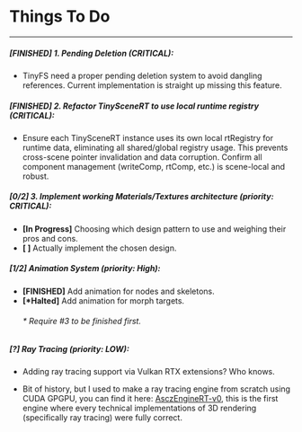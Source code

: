 # Things To Do

---

##### [FINISHED] 1. Pending Deletion (CRITICAL):

* TinyFS need a proper pending deletion system to avoid dangling references. Current implementation is straight up missing this feature.

##### [FINISHED] 2. Refactor TinySceneRT to use local runtime registry (CRITICAL):

* Ensure each TinySceneRT instance uses its own local rtRegistry for runtime data, eliminating all shared/global registry usage. This prevents cross-scene pointer invalidation and data corruption. Confirm all component management (writeComp, rtComp, etc.) is scene-local and robust.

##### [0/2] 3. Implement working Materials/Textures architecture (priority: CRITICAL):

* **[In Progress]** Choosing which design pattern to use and weighing their pros and cons.
* **[ ]** Actually implement the chosen design.

##### [1/2] Animation System (priority: High):


* **[FINISHED]** Add animation for nodes and skeletons.
* **[\*Halted]** Add animation for morph targets.
    ###### \* Require #3 to be finished first.

##### [?] Ray Tracing (priority: LOW):

* Adding ray tracing support via Vulkan RTX extensions? Who knows.

* Bit of history, but I used to make a ray tracing engine from scratch using CUDA GPGPU, you can find it here: [AsczEngineRT-v0](https://github.com/Asciizzz/AsczEngineRT-v0), this is the first engine where every technical implementations of 3D rendering (specifically ray tracing) were fully correct.
